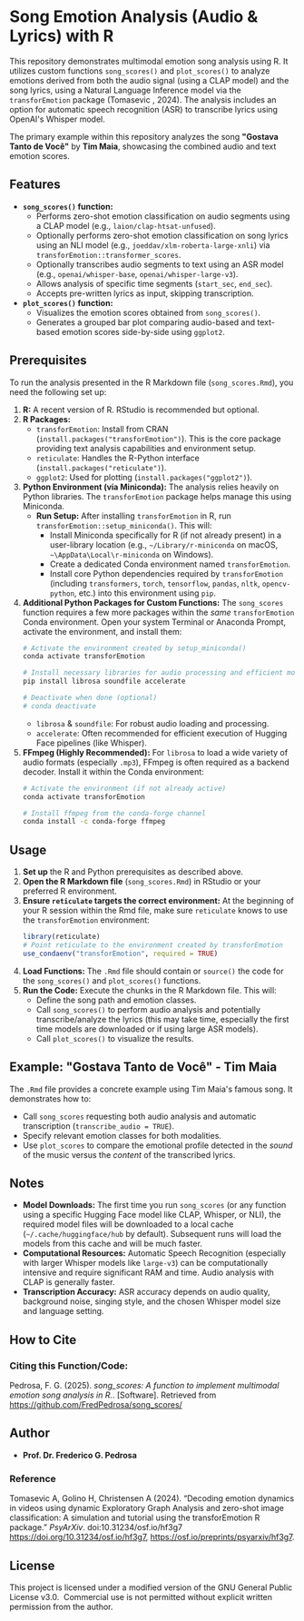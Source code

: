 # Song Emotion Analysis (Audio & Lyrics) with R

This repository demonstrates multimodal emotion song analysis using R. It utilizes custom functions `song_scores()` and `plot_scores()` to analyze emotions derived from both the audio signal (using a CLAP model) and the song lyrics, using a Natural Language Inference model via the `transforEmotion` package (Tomasevic , 2024). The analysis includes an option for automatic speech recognition (ASR) to transcribe lyrics using OpenAI's Whisper model.

The primary example within this repository analyzes the song **"Gostava Tanto de Você"** by **Tim Maia**, showcasing the combined audio and text emotion scores.

## Features

*   **`song_scores()` function:**
    *   Performs zero-shot emotion classification on audio segments using a CLAP model (e.g., `laion/clap-htsat-unfused`).
    *   Optionally performs zero-shot emotion classification on song lyrics using an NLI model (e.g., `joeddav/xlm-roberta-large-xnli`) via `transforEmotion::transformer_scores`.
    *   Optionally transcribes audio segments to text using an ASR model (e.g., `openai/whisper-base`, `openai/whisper-large-v3`).
    *   Allows analysis of specific time segments (`start_sec`, `end_sec`).
    *   Accepts pre-written lyrics as input, skipping transcription.
*   **`plot_scores()` function:**
    *   Visualizes the emotion scores obtained from `song_scores()`.
    *   Generates a grouped bar plot comparing audio-based and text-based emotion scores side-by-side using `ggplot2`.

## Prerequisites

To run the analysis presented in the R Markdown file (`song_scores.Rmd`), you need the following set up:

1.  **R:** A recent version of R. RStudio is recommended but optional.
2.  **R Packages:**
    *   `transforEmotion`: Install from CRAN (`install.packages("transforEmotion")`). This is the core package providing text analysis capabilities and environment setup.
    *   `reticulate`: Handles the R-Python interface (`install.packages("reticulate")`).
    *   `ggplot2`: Used for plotting (`install.packages("ggplot2")`).
3.  **Python Environment (via Miniconda):** The analysis relies heavily on Python libraries. The `transforEmotion` package helps manage this using Miniconda.
    *   **Run Setup:** After installing `transforEmotion` in R, run `transforEmotion::setup_miniconda()`. This will:
        *   Install Miniconda specifically for R (if not already present) in a user-library location (e.g., `~/Library/r-miniconda` on macOS, `~\AppData\Local\r-miniconda` on Windows).
        *   Create a dedicated Conda environment named `transforEmotion`.
        *   Install core Python dependencies required by `transforEmotion` (including `transformers`, `torch`, `tensorflow`, `pandas`, `nltk`, `opencv-python`, etc.) into this environment using `pip`.
4.  **Additional Python Packages for Custom Functions:** The `song_scores` function requires a few more packages within the *same* `transforEmotion` Conda environment. Open your system Terminal or Anaconda Prompt, activate the environment, and install them:
    ```bash
    # Activate the environment created by setup_miniconda()
    conda activate transforEmotion

    # Install necessary libraries for audio processing and efficient model execution
    pip install librosa soundfile accelerate

    # Deactivate when done (optional)
    # conda deactivate
    ```
    *   `librosa` & `soundfile`: For robust audio loading and processing.
    *   `accelerate`: Often recommended for efficient execution of Hugging Face pipelines (like Whisper).
5.  **FFmpeg (Highly Recommended):** For `librosa` to load a wide variety of audio formats (especially `.mp3`), FFmpeg is often required as a backend decoder. Install it within the Conda environment:
    ```bash
    # Activate the environment (if not already active)
    conda activate transforEmotion

    # Install ffmpeg from the conda-forge channel
    conda install -c conda-forge ffmpeg
    ```

## Usage

1.  **Set up** the R and Python prerequisites as described above.
2.  **Open the R Markdown file** (`song_scores.Rmd`) in RStudio or your preferred R environment.
3.  **Ensure `reticulate` targets the correct environment:** At the beginning of your R session within the Rmd file, make sure `reticulate` knows to use the `transforEmotion` environment:
    ```R
    library(reticulate)
    # Point reticulate to the environment created by transforEmotion
    use_condaenv("transforEmotion", required = TRUE)
    ```
4.  **Load Functions:** The `.Rmd` file should contain or `source()` the code for the `song_scores()` and `plot_scores()` functions.
5.  **Run the Code:** Execute the chunks in the R Markdown file. This will:
    *   Define the song path and emotion classes.
    *   Call `song_scores()` to perform audio analysis and potentially transcribe/analyze the lyrics (this may take time, especially the first time models are downloaded or if using large ASR models).
    *   Call `plot_scores()` to visualize the results.

## Example: "Gostava Tanto de Você" - Tim Maia

The `.Rmd` file provides a concrete example using Tim Maia's famous song. It demonstrates how to:

*   Call `song_scores` requesting both audio analysis and automatic transcription (`transcribe_audio = TRUE`).
*   Specify relevant emotion classes for both modalities.
*   Use `plot_scores` to compare the emotional profile detected in the *sound* of the music versus the *content* of the transcribed lyrics.

## Notes

*   **Model Downloads:** The first time you run `song_scores` (or any function using a specific Hugging Face model like CLAP, Whisper, or NLI), the required model files will be downloaded to a local cache (`~/.cache/huggingface/hub` by default). Subsequent runs will load the models from this cache and will be much faster.
*   **Computational Resources:** Automatic Speech Recognition (especially with larger Whisper models like `large-v3`) can be computationally intensive and require significant RAM and time. Audio analysis with CLAP is generally faster.
*   **Transcription Accuracy:** ASR accuracy depends on audio quality, background noise, singing style, and the chosen Whisper model size and language setting.

## How to Cite

### Citing this Function/Code:
Pedrosa, F. G. (2025). *song_scores: A function to implement multimodal emotion song analysis in R.*. [Software]. Retrieved from https://github.com/FredPedrosa/song_scores/

## Author

*   **Prof. Dr. Frederico G. Pedrosa**

### Reference

 Tomasevic A, Golino H, Christensen A (2024). “Decoding emotion dynamics in videos using dynamic Exploratory Graph Analysis and zero-shot image classification: A simulation and tutorial using the transforEmotion R package.” _PsyArXiv_. doi:10.31234/osf.io/hf3g7 <https://doi.org/10.31234/osf.io/hf3g7>, <https://osf.io/preprints/psyarxiv/hf3g7>.

## License

This project is licensed under a modified version of the GNU General Public License v3.0.  
Commercial use is not permitted without explicit written permission from the author.
